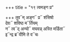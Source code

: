 +++
title = "१९ त्वमङ्ग प्र"

+++
तुव᳓म् अङ्ग᳓ प्र᳓ शंसिषो  
देवः᳓ शविष्ठ म᳓र्तियम्  
न᳓ त्व᳓द् अन्यो᳓ मघवन्न् अस्ति मर्डिता᳓  
इ᳓न्द्र ब्र᳓वीमि ते व᳓चः
